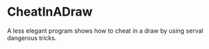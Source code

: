 # CheatInADraw
A less elegant program shows how to cheat in a draw by using serval dangerous tricks.
